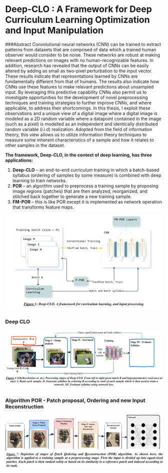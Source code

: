 # Deep-CLO : A Framework for Deep Curriculum Learning Optimization and Input Manipulation 

###Abstract 
Convolutional neural networks (CNN) can be trained to extract patterns from datasets that are comprised 
of data which a trained human observer would consider to be noise. These networks are robust at making 
relevant predictions on images with no human-recognizable features. In addition, research has revealed 
that the output of CNNs can be easily altered by adding as small as two-pixel perturbation to the input 
vector. These results indicate that representations learned by CNNs are fundamentally different from that 
of humans. The results also indicate how CNNs use these features to make relevant predictions about 
unsampled input. By leveraging this predictive capability CNNs also permit us to investigate opportunities 
for the development of novel preprocessing techniques and training strategies to further improve CNNs, and
where applicable, to address their shortcomings. In this thesis, I exploit these observations and a unique
view of a digital image where a digital image is modeled as a 2D random variable where a datapoint contained
in the image (such as a pixel) is modelled as an independent and identically distributed random variable
(i.i.d) realization. Adopted from the field of information theory, this view allows us to utilize information
theory techniques to measure some inherent characteristics of a sample and how it relates to other samples 
in the dataset. 

**The framework, Deep-CLO, in the context of deep learning, has three applications:** 

1. **Deep-CLO** – an end-to-end curriculum training in which a batch-based syllabus (ordering of samples by some 
measure) is combined with deep learning to train networks. 
2. **POR** – an algorithm used to preprocess a training sample by proposing image regions (patches) that are then 
analyzed, reorganized, and stitched back together to generate a new training sample. 
3. **FM-POR** – this is like POR except it is implemented as network operation that transforms feature maps. 

![img.png](deep_clo_framework.png)

### Deep CLO 


![img.png](clo_training.png)

### Algorithm POR - Patch proposal, Ordering and new Input Reconstruction 

![img.png](por.png)


